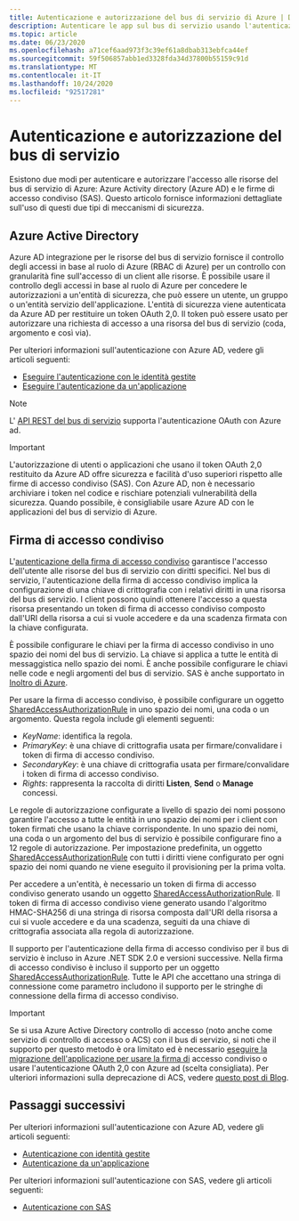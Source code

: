 ```yaml
---
title: Autenticazione e autorizzazione del bus di servizio di Azure | Documentazione Microsoft
description: Autenticare le app sul bus di servizio usando l'autenticazione con firma di accesso condiviso (SAS).
ms.topic: article
ms.date: 06/23/2020
ms.openlocfilehash: a71cef6aad973f3c39ef61a8dbab313ebfca44ef
ms.sourcegitcommit: 59f506857abb1ed3328fda34d37800b55159c91d
ms.translationtype: MT
ms.contentlocale: it-IT
ms.lasthandoff: 10/24/2020
ms.locfileid: "92517281"
---
```

# <a name="service-bus-authentication-and-authorization"></a>Autenticazione e autorizzazione del bus di servizio
Esistono due modi per autenticare e autorizzare l'accesso alle risorse del bus di servizio di Azure: Azure Activity directory (Azure AD) e le firme di accesso condiviso (SAS). Questo articolo fornisce informazioni dettagliate sull'uso di questi due tipi di meccanismi di sicurezza. 

## <a name="azure-active-directory"></a>Azure Active Directory
Azure AD integrazione per le risorse del bus di servizio fornisce il controllo degli accessi in base al ruolo di Azure (RBAC di Azure) per un controllo con granularità fine sull'accesso di un client alle risorse. È possibile usare il controllo degli accessi in base al ruolo di Azure per concedere le autorizzazioni a un'entità di sicurezza, che può essere un utente, un gruppo o un'entità servizio dell'applicazione. L'entità di sicurezza viene autenticata da Azure AD per restituire un token OAuth 2,0. Il token può essere usato per autorizzare una richiesta di accesso a una risorsa del bus di servizio (coda, argomento e così via).

Per ulteriori informazioni sull'autenticazione con Azure AD, vedere gli articoli seguenti:

- [Eseguire l'autenticazione con le identità gestite](service-bus-managed-service-identity.md)
- [Eseguire l'autenticazione da un'applicazione](authenticate-application.md)

> [!NOTE]
> L' [API REST del bus di servizio](/rest/api/servicebus/) supporta l'autenticazione OAuth con Azure ad.

> [!IMPORTANT]
> L'autorizzazione di utenti o applicazioni che usano il token OAuth 2,0 restituito da Azure AD offre sicurezza e facilità d'uso superiori rispetto alle firme di accesso condiviso (SAS). Con Azure AD, non è necessario archiviare i token nel codice e rischiare potenziali vulnerabilità della sicurezza. Quando possibile, è consigliabile usare Azure AD con le applicazioni del bus di servizio di Azure. 

## <a name="shared-access-signature"></a>Firma di accesso condiviso
L'[autenticazione della firma di accesso condiviso](service-bus-sas.md) garantisce l'accesso dell'utente alle risorse del bus di servizio con diritti specifici. Nel bus di servizio, l'autenticazione della firma di accesso condiviso implica la configurazione di una chiave di crittografia con i relativi diritti in una risorsa del bus di servizio. I client possono quindi ottenere l'accesso a questa risorsa presentando un token di firma di accesso condiviso composto dall'URI della risorsa a cui si vuole accedere e da una scadenza firmata con la chiave configurata.

È possibile configurare le chiavi per la firma di accesso condiviso in uno spazio dei nomi del bus di servizio. La chiave si applica a tutte le entità di messaggistica nello spazio dei nomi. È anche possibile configurare le chiavi nelle code e negli argomenti del bus di servizio. SAS è anche supportato in [Inoltro di Azure](../azure-relay/relay-authentication-and-authorization.md).

Per usare la firma di accesso condiviso, è possibile configurare un oggetto [SharedAccessAuthorizationRule](/dotnet/api/microsoft.servicebus.messaging.sharedaccessauthorizationrule) in uno spazio dei nomi, una coda o un argomento. Questa regola include gli elementi seguenti:

* *KeyName*: identifica la regola.
* *PrimaryKey*: è una chiave di crittografia usata per firmare/convalidare i token di firma di accesso condiviso.
* *SecondaryKey*: è una chiave di crittografia usata per firmare/convalidare i token di firma di accesso condiviso.
* *Rights*: rappresenta la raccolta di diritti **Listen**, **Send** o **Manage** concessi.

Le regole di autorizzazione configurate a livello di spazio dei nomi possono garantire l'accesso a tutte le entità in uno spazio dei nomi per i client con token firmati che usano la chiave corrispondente. In uno spazio dei nomi, una coda o un argomento del bus di servizio è possibile configurare fino a 12 regole di autorizzazione. Per impostazione predefinita, un oggetto [SharedAccessAuthorizationRule](/dotnet/api/microsoft.servicebus.messaging.sharedaccessauthorizationrule) con tutti i diritti viene configurato per ogni spazio dei nomi quando ne viene eseguito il provisioning per la prima volta.

Per accedere a un'entità, è necessario un token di firma di accesso condiviso generato usando un oggetto [SharedAccessAuthorizationRule](/dotnet/api/microsoft.servicebus.messaging.sharedaccessauthorizationrule). Il token di firma di accesso condiviso viene generato usando l'algoritmo HMAC-SHA256 di una stringa di risorsa composta dall'URI della risorsa a cui si vuole accedere e da una scadenza, seguiti da una chiave di crittografia associata alla regola di autorizzazione.

Il supporto per l'autenticazione della firma di accesso condiviso per il bus di servizio è incluso in Azure .NET SDK 2.0 e versioni successive. Nella firma di accesso condiviso è incluso il supporto per un oggetto [SharedAccessAuthorizationRule](/dotnet/api/microsoft.servicebus.messaging.sharedaccessauthorizationrule). Tutte le API che accettano una stringa di connessione come parametro includono il supporto per le stringhe di connessione della firma di accesso condiviso.

> [!IMPORTANT]
> Se si usa Azure Active Directory controllo di accesso (noto anche come servizio di controllo di accesso o ACS) con il bus di servizio, si noti che il supporto per questo metodo è ora limitato ed è necessario [eseguire la migrazione dell'applicazione per usare la firma di](service-bus-migrate-acs-sas.md) accesso condiviso o usare l'autenticazione OAuth 2,0 con Azure ad (scelta consigliata). Per ulteriori informazioni sulla deprecazione di ACS, vedere [questo post di Blog](/archive/blogs/servicebus/upcoming-changes-to-acs-enabled-namespaces).

## <a name="next-steps"></a>Passaggi successivi
Per ulteriori informazioni sull'autenticazione con Azure AD, vedere gli articoli seguenti:

- [Autenticazione con identità gestite](service-bus-managed-service-identity.md)
- [Autenticazione da un'applicazione](authenticate-application.md)

Per ulteriori informazioni sull'autenticazione con SAS, vedere gli articoli seguenti:

- [Autenticazione con SAS](service-bus-sas.md)